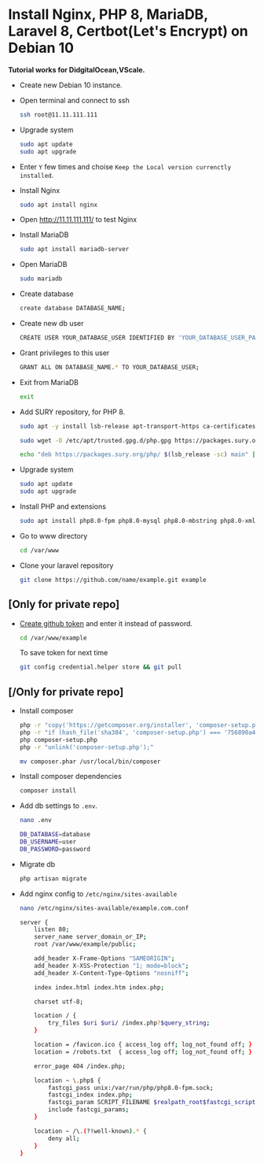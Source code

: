 # Install Nginx, PHP 8, MariaDB, Laravel 8, Certbot(Let's Encrypt) on Debian 10

**Tutorial works for DidgitalOcean,VScale.**

* Create new Debian 10 instance.

* Open terminal and connect to ssh

    ```sh
    ssh root@11.11.111.111
    ```

* Upgrade system

    ```sh
    sudo apt update
    sudo apt upgrade
    ```

* Enter `Y` few times and choise `Keep the Local version currenctly installed`.

* Install Nginx

    ```sh
    sudo apt install nginx
    ```
* Open http://11.11.111.111/ to test Nginx

* Install MariaDB

    ```sh
    sudo apt install mariadb-server
    ```

* Open MariaDB

    ```sh
    sudo mariadb
    ```

* Create database

    ```sh
    create database DATABASE_NAME;
    ```

* Create new db user

    ```sh
    CREATE USER YOUR_DATABASE_USER IDENTIFIED BY 'YOUR_DATABASE_USER_PASSWORD';
    ```
* Grant privileges to this user

    ```sh
    GRANT ALL ON DATABASE_NAME.* TO YOUR_DATABASE_USER;
    ```

* Exit from MariaDB

    ```sh
    exit
    ```

* Add SURY repository, for PHP 8.

    ```sh
    sudo apt -y install lsb-release apt-transport-https ca-certificates 
    ```

    ```sh
    sudo wget -O /etc/apt/trusted.gpg.d/php.gpg https://packages.sury.org/php/apt.gpg
    ```

    ```sh
    echo "deb https://packages.sury.org/php/ $(lsb_release -sc) main" | sudo tee /etc/apt/sources.list.d/php.list
    ```

* Upgrade system

    ```sh
    sudo apt update
    sudo apt upgrade
    ```
* Install PHP and extensions

    ```sh
    sudo apt install php8.0-fpm php8.0-mysql php8.0-mbstring php8.0-xml php8.0-bcmath zip unzip curl git
    ```
* Go to www directory

    ```sh
    cd /var/www
    ```
* Clone your laravel repository

    ```sh
    git clone https://github.com/name/example.git example
    ```

## [Only for private repo]

* [Create github token](https://github.com/settings/tokens) and enter it instead of password.

    ```sh
    cd /var/www/example
    ```
    To save token for next time
    ```sh
    git config credential.helper store && git pull
    ```
## [/Only for private repo]    

* Install composer 

    ```sh
    php -r "copy('https://getcomposer.org/installer', 'composer-setup.php');"
    php -r "if (hash_file('sha384', 'composer-setup.php') === '756890a4488ce9024fc62c56153228907f1545c228516cbf63f885e036d37e9a59d27d63f46af1d4d07ee0f76181c7d3') { echo 'Installer verified'; } else { echo 'Installer corrupt'; unlink('composer-setup.php'); } echo PHP_EOL;"
    php composer-setup.php
    php -r "unlink('composer-setup.php');"
    ```

    ```sh
    mv composer.phar /usr/local/bin/composer
    ```
* Install composer dependencies

    ```sh
    composer install
    ```
* Add db settings to `.env`.

    ```sh
    nano .env
    ```

    ```sh
    DB_DATABASE=database
    DB_USERNAME=user
    DB_PASSWORD=password
    ```
* Migrate db

    ```sh
    php artisan migrate
    ```
* Add nginx config to `/etc/nginx/sites-available`

    ```sh
    nano /etc/nginx/sites-available/example.com.conf
    ```
    ```sh
    server {
        listen 80;
        server_name server_domain_or_IP;
        root /var/www/example/public;

        add_header X-Frame-Options "SAMEORIGIN";
        add_header X-XSS-Protection "1; mode=block";
        add_header X-Content-Type-Options "nosniff";

        index index.html index.htm index.php;

        charset utf-8;

        location / {
            try_files $uri $uri/ /index.php?$query_string;
        }

        location = /favicon.ico { access_log off; log_not_found off; }
        location = /robots.txt  { access_log off; log_not_found off; }

        error_page 404 /index.php;

        location ~ \.php$ {
            fastcgi_pass unix:/var/run/php/php8.0-fpm.sock;
            fastcgi_index index.php;
            fastcgi_param SCRIPT_FILENAME $realpath_root$fastcgi_script_name;
            include fastcgi_params;
        }

        location ~ /\.(?!well-known).* {
            deny all;
        }
    }
    ```










